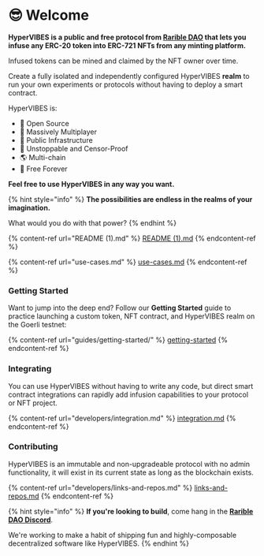 # 😎 Welcome

**HyperVIBES **is a public and free protocol from [**Rarible DAO**](https://discord.gg/ZtZqH7nfgG) that lets you infuse any ERC-20 token into ERC-721 NFTs from any minting platform**.**&#x20;

Infused tokens can be mined and claimed by the NFT owner over time.

Create a fully isolated and independently configured HyperVIBES **realm** to run your own experiments or protocols without having to deploy a smart contract.

HyperVIBES is:

* 🎁 Open Source
* 🥳 Massively Multiplayer
* 🌈 Public Infrastructure
* 🚀 Unstoppable and Censor-Proof
* 🌎 Multi-chain
* 💖 Free Forever

**Feel free to use HyperVIBES in any way you want.**

{% hint style="info" %}
**The possibilities are endless in the realms of your imagination.**&#x20;

What would you do with that power?
{% endhint %}

{% content-ref url="README (1).md" %}
[README (1).md](<README (1).md>)
{% endcontent-ref %}

{% content-ref url="use-cases.md" %}
[use-cases.md](use-cases.md)
{% endcontent-ref %}

### Getting Started

Want to jump into the deep end? Follow our **Getting Started** guide to practice launching a custom token, NFT contract, and HyperVIBES realm on the Goerli testnet:

{% content-ref url="guides/getting-started/" %}
[getting-started](guides/getting-started/)
{% endcontent-ref %}

### Integrating

You can use HyperVIBES without having to write any code, but direct smart contract integrations can rapidly add infusion capabilities to your protocol or NFT project.

{% content-ref url="developers/integration.md" %}
[integration.md](developers/integration.md)
{% endcontent-ref %}

### Contributing

HyperVIBES is an immutable and non-upgradeable protocol with no admin functionality, it will exist in its current state as long as the blockchain exists.&#x20;

{% content-ref url="developers/links-and-repos.md" %}
[links-and-repos.md](developers/links-and-repos.md)
{% endcontent-ref %}

{% hint style="info" %}
**If you're looking to build**, come hang in the [**Rarible DAO Discord**](https://discord.gg/ZtZqH7nfgG).&#x20;

We're working to make a habit of shipping fun and highly-composable decentralized software like HyperVIBES.
{% endhint %}
